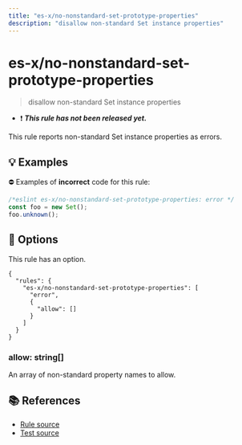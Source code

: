 ```yaml
---
title: "es-x/no-nonstandard-set-prototype-properties"
description: "disallow non-standard Set instance properties"
---
```


# es-x/no-nonstandard-set-prototype-properties
> disallow non-standard Set instance properties

- ❗ <badge text="This rule has not been released yet." vertical="middle" type="error"> ***This rule has not been released yet.*** </badge>

This rule reports non-standard Set instance properties as errors.

## 💡 Examples

⛔ Examples of **incorrect** code for this rule:

<eslint-playground type="bad">

```js
/*eslint es-x/no-nonstandard-set-prototype-properties: error */
const foo = new Set();
foo.unknown();
```

</eslint-playground>

## 🔧 Options

This rule has an option.

```jsonc
{
  "rules": {
    "es-x/no-nonstandard-set-prototype-properties": [
      "error",
      {
        "allow": []
      }
    ]
  }
}
```

### allow: string[]

An array of non-standard property names to allow.

## 📚 References

- [Rule source](https://github.com/eslint-community/eslint-plugin-es-x/blob/master/lib/rules/no-nonstandard-set-prototype-properties.js)
- [Test source](https://github.com/eslint-community/eslint-plugin-es-x/blob/master/tests/lib/rules/no-nonstandard-set-prototype-properties.js)
